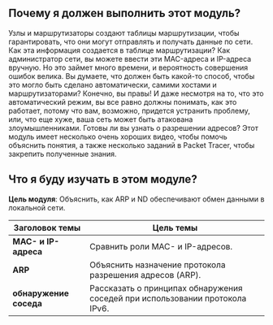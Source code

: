 <!-- verified: agorbachev 03.05.2022 -->

<!-- 9.0.1 -->
##  Почему я должен выполнить этот модуль?

Узлы и маршрутизаторы создают таблицы маршрутизации, чтобы гарантировать, что они могут отправлять и получать данные по сети. Как эта информация создается в таблице маршрутизации? Как администратор сети, вы можете ввести эти MAC-адреса и IP-адреса вручную. Но это займет много времени, и вероятность совершения  ошибок велика. Вы думаете, что должен быть какой-то способ, чтобы это могло быть сделано автоматически, самими хостами и маршрутизаторами? Конечно, вы правы! И даже несмотря на то, что это автоматический режим, вы все равно должны понимать, как это работает, потому что вам, возможно, придется устранить проблему, или, что еще хуже, ваша сеть может быть атакована злоумышленниками. Готовы ли вы узнать о разрешении адресов? Этот модуль имеет несколько очень хороших видео, чтобы помочь объяснить понятия, а также несколько заданий в Packet Tracer, чтобы закрепить полученные знания.

<!-- 9.0.2 -->
##  Что я буду изучать в этом модуле?

**Цель модуля**: Объяснить, как ARP и ND обеспечивают обмен данными в локальной сети.

| **Заголовок темы** | **Цель темы** |
| --- | --- |
| **MAC- и IP-адреса** | Сравнить роли MAC- и IP-адресов. |
| **ARP** | Объяснить назначение протокола разрешения адресов (ARP). |
| **обнаружение соседа** | Рассказать о принципах обнаружения соседей при использовании протокола IPv6. |



